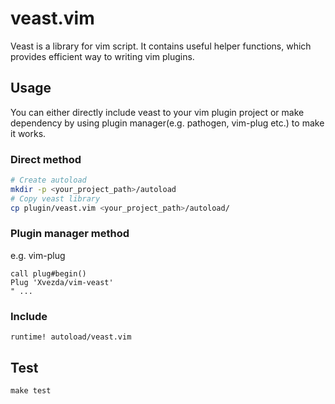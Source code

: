 # veast.vim

Veast is a library for vim script.
It contains useful helper functions, which provides efficient way to writing vim plugins.


## Usage

You can either directly include veast to your vim plugin project or make dependency by using plugin manager(e.g. pathogen, vim-plug etc.) to make it works.

### Direct method
```sh
# Create autoload
mkdir -p <your_project_path>/autoload
# Copy veast library
cp plugin/veast.vim <your_project_path>/autoload/
```

### Plugin manager method

e.g. vim-plug
```vim
call plug#begin()
Plug 'Xvezda/vim-veast'
" ...
```

### Include

```vim
runtime! autoload/veast.vim
```


## Test

`make test`
